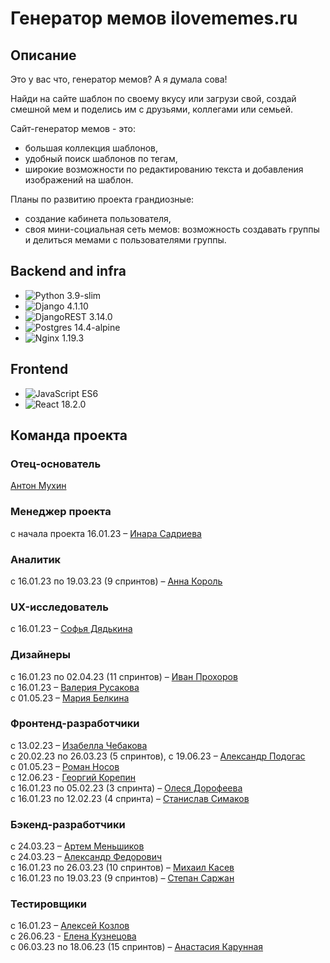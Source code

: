 # **Генератор мемов ilovememes.ru**

## **Описание**

Это у вас что, генератор мемов? А я думала сова!

Найди на сайте шаблон по своему вкусу или загрузи свой, создай смешной мем и поделись им с друзьями, коллегами или семьей.

Сайт-генератор мемов - это:

- большая коллекция шаблонов,
- удобный поиск шаблонов по тегам,
- широкие возможности по редактированию текста и добавления изображений на шаблон.

Планы по развитию проекта грандиозные:

- создание кабинета пользователя,
- своя мини-социальная сеть мемов: возможность создавать группы и делиться мемами с пользователями группы.

## **Backend and infra**

- ![Python](https://img.shields.io/badge/python-3670A0?style=for-the-badge&logo=python&logoColor=ffdd54) 3.9-slim  
- ![Django](https://img.shields.io/badge/django-%23092E20.svg?style=for-the-badge&logo=django&logoColor=white) 4.1.10  
- ![DjangoREST](https://img.shields.io/badge/DJANGO-REST-ff1709?style=for-the-badge&logo=django&logoColor=white&color=ff1709&labelColor=gray) 3.14.0  
- ![Postgres](https://img.shields.io/badge/postgres-%23316192.svg?style=for-the-badge&logo=postgresql&logoColor=white) 14.4-alpine  
- ![Nginx](https://img.shields.io/badge/nginx-%23009639.svg?style=for-the-badge&logo=nginx&logoColor=white) 1.19.3  

## **Frontend**

- ![JavaScript](https://img.shields.io/badge/javascript-%23323330.svg?style=for-the-badge&logo=javascript&logoColor=%23F7DF1E) ES6
- ![React](https://img.shields.io/badge/react-%2320232a.svg?style=for-the-badge&logo=react&logoColor=%2361DAFB) 18.2.0

## **Команда проекта**

### Отец-основатель

[Антон Мухин](https://www.linkedin.com/in/antmukhin/)  

### Менеджер проекта

с начала проекта 16.01.23 – [Инара Садриева](https://github.com/InaraSadrieva)  

### Аналитик

с 16.01.23 по 19.03.23 (9 спринтов) – [Анна Король](https://severodvinsk.hh.ru/resume/4a2227c3ff0b2949250039ed1f4b6869323349)  

### UX-исследователь

с 16.01.23 – [Софья Дядькина](https://www.linkedin.com/in/sofya-dyadkina-2530aa259/)  

### Дизайнеры

с 16.01.23 по 02.04.23 (11 спринтов) – [Иван Прохоров](https://www.behance.net/39399afa)  
с 16.01.23 – [Валерия Русакова](https://www.behance.net/24583e6a/moodboards)  
с 01.05.23 – [Мария Белкина](https://www.behance.net/mbn105a190)  

### Фронтенд-разработчики

с 13.02.23 – [Изабелла Чебакова](https://github.com/IzabellaCh)  
с 20.02.23 по 26.03.23 (5 спринтов), с 19.06.23 – [Александр Подогас](https://github.com/Podogas)  
с 01.05.23 – [Роман Носов](https://github.com/RomanNV)  
с 12.06.23 - [Георгий Корепин](https://github.com/GeorgKorepin)  
с 16.01.23 по 05.02.23 (3 спринта) – [Олеся Дорофеева](https://github.com/lesjok)  
с 16.01.23 по 12.02.23 (4 спринта) – [Станислав Симаков](https://github.com/Readmaniac)  

### Бэкенд-разработчики

с 24.03.23 – [Артем Меньшиков](https://github.com/a-menshikov)  
с 24.03.23 – [Александр Федорович](https://github.com/Aleksandr140590)  
с 16.01.23 по 26.03.23 (10 спринтов) – [Михаил Касев](https://github.com/mihailkasev)  
с 16.01.23 по 19.03.23 (9 спринтов) – [Степан Саржан](https://github.com/ArtKeyplex)  

### Тестировщики

с 16.01.23 – [Алексей Козлов](https://github.com/aleks-kozl-1922)  
с 26.06.23 - [Елена Кузнецова](https://github.com/daughterofLuka)  
с 06.03.23 по 18.06.23 (15 спринтов) – [Анастасия Карунная](https://github.com/anastasiakaru)  
